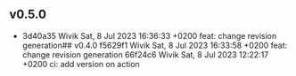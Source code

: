## v0.5.0
- 3d40a35 Wivik Sat, 8 Jul 2023 16:36:33 +0200 feat: change revision generation## v0.4.0
f5629f1 Wivik Sat, 8 Jul 2023 16:33:58 +0200 feat: change revision generation
66f24c6 Wivik Sat, 8 Jul 2023 12:22:17 +0200 ci: add version on action

